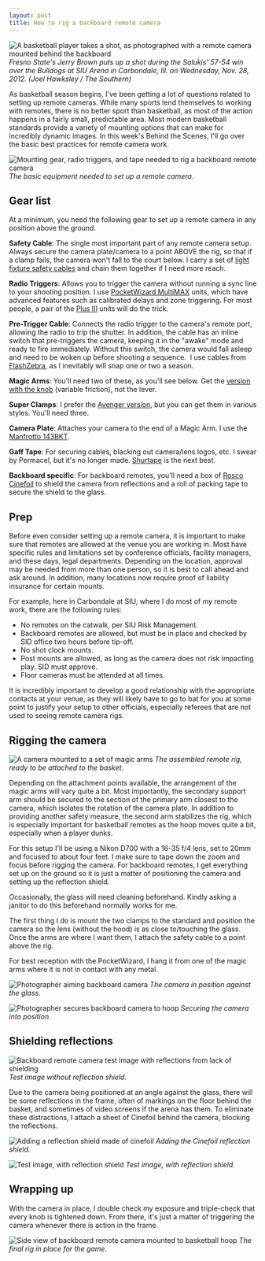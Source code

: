 ```yaml
---
layout: post
title: How to rig a backboard remote camera
---
```


![A basketball player takes a shot, as photographed with a remote camera mounted behind the backboard](/img/posts/2012-12-07-how-to-rig-a-backboard-remote-camera/example.jpg)
_Fresno State's Jerry Brown puts up a shot during the Salukis' 57-54 win over the Bulldogs at SIU Arena in Carbondale, Ill. on Wednesday, Nov. 28, 2012. (Joel Hawksley / The Southern)_

As basketball season begins, I've been getting a lot of questions related to setting up remote cameras. While many sports lend themselves to working with remotes, there is no better sport than basketball, as most of the action happens in a fairly small, predictable area. Most modern basketball standards provide a variety of mounting options that can make for incredibly dynamic images. In this week's Behind the Scenes, I'll go over the basic best practices for remote camera work.

![Mounting gear, radio triggers, and tape needed to rig a backboard remote camera](/img/posts/2012-12-07-how-to-rig-a-backboard-remote-camera/gear.jpg)
_The basic equipment needed to set up a remote camera._

## Gear list

At a minimum, you need the following gear to set up a remote camera in any position above the ground.

**Safety Cable**: The single most important part of any remote camera setup. Always secure the camera plate/camera to a point ABOVE the rig, so that if a clamp fails, the camera won't fall to the court below. I carry a set of [light fixture safety cables](http://www.filmtools.com/saca1x30.html) and chain them together if I need more reach.

**Radio Triggers**: Allows you to trigger the camera without running a sync line to your shooting position. I use [PocketWizard MultiMAX](http://www.amazon.com/gp/product/B0015IW54U/ref=as_li_ss_tl?ie=UTF8&camp=1789&creative=390957&creativeASIN=B0015IW54U&linkCode=as2&tag=joelhawksphot-20) units, which have advanced features such as calibrated delays and zone triggering. For most people, a pair of the [Plus III](http://www.amazon.com/gp/product/B007BD4BRC/ref=as_li_ss_tl?ie=UTF8&camp=1789&creative=390957&creativeASIN=B007BD4BRC&linkCode=as2&tag=joelhawksphot-20) units will do the trick.

**Pre-Trigger Cable**: Connects the radio trigger to the camera's remote port, allowing the radio to trip the shutter. In addition, the cable has an inline switch that pre-triggers the camera, keeping it in the "awake" mode and ready to fire immediately. Without this switch, the camera would fall asleep and need to be woken up before shooting a sequence.  I use cables from [FlashZebra](http://flashzebra.com/shutter_pw/index.shtml), as I inevitably will snap one or two a season.

**Magic Arms**: You'll need two of these, as you'll see below. Get the [version with the knob](http://www.amazon.com/gp/product/B001D2D7PO/ref=as_li_ss_tl?ie=UTF8&camp=1789&creative=390957&creativeASIN=B001D2D7PO&linkCode=as2&tag=joelhawksphot-20) (variable friction), not the lever.

**Super Clamps**: I prefer the [Avenger version](http://www.amazon.com/gp/product/B0000BZL06/ref=as_li_ss_tl?ie=UTF8&camp=1789&creative=390957&creativeASIN=B0000BZL06&linkCode=as2&tag=joelhawksphot-20), but you can get them in various styles. You'll need three.

**Camera Plate**: Attaches your camera to the end of a Magic Arm. I use the [Manfrotto 143BKT](http://www.amazon.com/gp/product/B00134SCCA/ref=as_li_ss_tl?ie=UTF8&camp=1789&creative=390957&creativeASIN=B00134SCCA&linkCode=as2&tag=joelhawksphot-20).

**Gaff Tape**: For securing cables, blacking out camera/lens logos, etc. I swear by Permacel, but it's no longer made. [Shurtape](http://www.amazon.com/gp/product/B000QEBEUU/ref=as_li_ss_tl?ie=UTF8&camp=1789&creative=390957&creativeASIN=B000QEBEUU&linkCode=as2&tag=joelhawksphot-20) is the next best.

**Backboard specific**: For backboard remotes, you'll need a box of [Rosco Cinefoil](http://www.amazon.com/gp/product/B001KVMK38/ref=as_li_ss_tl?ie=UTF8&camp=1789&creative=390957&creativeASIN=B001KVMK38&linkCode=as2&tag=joelhawksphot-20) to shield the camera from reflections and a roll of packing tape to secure the shield to the glass.

## Prep

Before even consider setting up a remote camera, it is important to make sure that remotes are allowed at the venue you are working in. Most have specific rules and limitations set by conference officials, facility managers, and these days, legal departments. Depending on the location, approval may be needed from more than one person, so it is best to call ahead and ask around. In addition, many locations now require proof of liability insurance for certain mounts.

For example, here in Carbondale at SIU, where I do most of my remote work, there are the following rules:
- No remotes on the catwalk, per SIU Risk Management.
- Backboard remotes are allowed, but must be in place and checked by SID office two hours before tip-off.
- No shot clock mounts.
- Post mounts are allowed, as long as the camera does not risk impacting play. SID must approve.
- Floor cameras must be attended at all times.

It is incredibly important to develop a good relationship with the appropriate contacts at your venue, as they will likely have to go to bat for you at some point to justify your setup to other officials, especially referees that are not used to seeing remote camera rigs.

## Rigging the camera

![A camera mounted to a set of magic arms](/img/posts/2012-12-07-how-to-rig-a-backboard-remote-camera/rigging.jpg)
_The assembled remote rig, ready to be attached to the basket._

Depending on the attachment points available, the arrangement of the magic arms will vary quite a bit. Most importantly, the secondary support arm should be secured to the section of the primary arm closest to the camera, which isolates the rotation of the camera plate. In addition to providing another safety measure, the second arm stabilizes the rig, which is especially important for basketball remotes as the hoop moves quite a bit, especially when a player dunks.

For this setup I'll be using a Nikon D700 with a 16-35 f/4 lens, set to 20mm and focused to about four feet. I make sure to tape down the zoom and focus before rigging the camera. For backboard remotes, I get everything set up on the ground so it is just a matter of positioning the camera and setting up the reflection shield.

Occasionally, the glass will need cleaning beforehand. Kindly asking a janitor to do this beforehand normally works for me.

The first thing I do is mount the two clamps to the standard and position the camera so the lens (without the hood) is as close to/touching the glass. Once the arms are where I want them, I attach the safety cable to a point above the rig.

For best reception with the PocketWizard, I hang it from one of the magic arms where it is not in contact with any metal.

![Photographer aiming backboard camera](/img/posts/2012-12-07-how-to-rig-a-backboard-remote-camera/positioning.jpg)
_The camera in position against the glass._

![Photographer secures backboard camera to hoop](/img/posts/2012-12-07-how-to-rig-a-backboard-remote-camera/securing.jpg)
_Securing the camera into position._

## Shielding reflections

![Backboard remote camera test image with reflections from lack of shielding](/img/posts/2012-12-07-how-to-rig-a-backboard-remote-camera/without-shield.jpg)
_Test image without reflection shield._

Due to the camera being positioned at an angle against the glass, there will be some reflections in the frame, often of markings on the floor behind the basket, and sometimes of video screens if the arena has them. To eliminate these distractions, I attach a sheet of Cinefoil behind the camera, blocking the reflections.

![Adding a reflection shield made of cinefoil](/img/posts/2012-12-07-how-to-rig-a-backboard-remote-camera/shield.jpg)
_Adding the Cinefoil reflection shield._

![Test image, with reflection shield](/img/posts/2012-12-07-how-to-rig-a-backboard-remote-camera/with-shield.jpg)
_Test image, with reflection shield._

## Wrapping up

With the camera in place, I double check my exposure and triple-check that every knob is tightened down. From there, it's just a matter of triggering the camera whenever there is action in the frame.

![Side view of backboard remote camera mounted to basketball hoop](/img/posts/2012-12-07-how-to-rig-a-backboard-remote-camera/final-rig.jpg)
_The final rig in place for the game._
